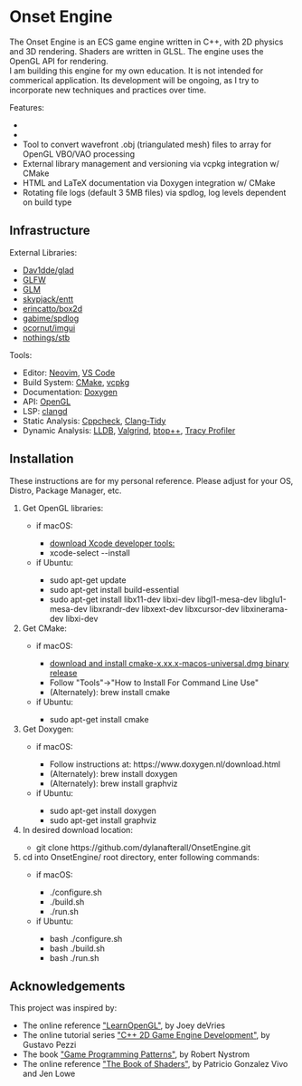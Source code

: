 # Onset Engine

<p>The Onset Engine is an ECS game engine written in C++, with 2D physics and 3D rendering. Shaders are written in GLSL. 
The engine uses the OpenGL API for rendering. <br>
I am building this engine for my own education. It is not intended for 
commerical application. Its development will be ongoing, as I try to incorporate 
new techniques and practices over time. 
</p>

<p>Features:
<ul>
    <li> </li>
    <li> </li>
    <li>Tool to convert wavefront .obj (triangulated mesh) files to array for OpenGL VBO/VAO processing </li>
    <li>External library management and versioning via vcpkg integration w/ CMake </li>
    <li>HTML and LaTeX documentation via Doxygen integration w/ CMake </li>
    <li>Rotating file logs (default 3 5MB files) via spdlog, log levels dependent on build type </li>
</ul>
</p>

## Infrastructure

<p>External Libraries:
<ul>
    <li><a href="https://github.com/Dav1dde/glad">Dav1dde/glad</a> </li>
    <li><a href="https://www.glfw.org/">GLFW</a> </li>
    <li><a href="https://www.opengl.org/sdk/libs/GLM/">GLM</a> </li>
    <li><a href="https://github.com/skypjack/entt">skypjack/entt</a> </li>
    <li><a href="https://box2d.org/">erincatto/box2d</a> </li>
    <li><a href="https://github.com/gabime/spdlog">gabime/spdlog</a> </li>
    <li><a href="https://github.com/ocornut/imgui">ocornut/imgui</a> </li>
    <li><a href="https://github.com/nothings/stb">nothings/stb</a> </li>
</ul>
</p>

<p>Tools:
<ul>
    <li>Editor: <a href="https://github.com/neovim/neovim">Neovim</a>, <a href="https://code.visualstudio.com/">VS Code</a> </li>
    <li>Build System: <a href="https://cmake.org/">CMake</a>, <a href="https://vcpkg.io/en/index.html">vcpkg</a> </li>
    <li>Documentation: <a href="https://www.doxygen.nl/">Doxygen</a> </li>
    <li>API: <a href="https://www.opengl.org/">OpenGL</a> </li>
    <li>LSP: <a href="https://clangd.llvm.org/">clangd</a> </li>
    <li>Static Analysis: <a href="http://cppcheck.net/">Cppcheck</a>, <a href="https://clang.llvm.org/extra/clang-tidy/">Clang-Tidy</a> </li>
    <li>Dynamic Analysis: <a href="https://lldb.llvm.org/">LLDB</a>, <a href="https://valgrind.org/">Valgrind</a>, <a href="https://github.com/aristocratos/btop">btop++</a>, <a href="https://github.com/wolfpld/tracy">Tracy Profiler</a> </li>
</ul>
</p>

## Installation

<p>These instructions are for my personal reference. Please adjust for your OS, Distro, Package Manager, etc.

<ol>
    <li>Get OpenGL libraries: </li>
        <ul>
            <li>if macOS: </li>
                <ul>
                    <li><a href="https://developer.apple.com/xcode/">download Xcode developer tools:</a> </li>
                    <li>xcode-select --install </li>
                </ul>
            <li>if Ubuntu: </li>
                <ul>
                    <li>sudo apt-get update </li>
                    <li>sudo apt-get install build-essential </li>
                    <li>sudo apt-get install libx11-dev libxi-dev libgl1-mesa-dev libglu1-mesa-dev libxrandr-dev libxext-dev libxcursor-dev libxinerama-dev libxi-dev </li>
                </ul>
        </ul> 
    <li>Get CMake: </li>
        <ul>
            <li>if macOS: </li>
                <ul>
                    <li><a href="https://cmake.org/download/">download and install cmake-x.xx.x-macos-universal.dmg binary release</a> </li>
                    <li>Follow "Tools"->"How to Install For Command Line Use" </li>
                    <li>(Alternately): brew install cmake </li>
                </ul>
            <li>if Ubuntu: </li>
                <ul>
                    <li>sudo apt-get install cmake </li>
                </ul>
        </ul>
    <li>Get Doxygen: </li>
        <ul>
            <li>if macOS: </li>
                <ul>
                    <li>Follow instructions at: https://www.doxygen.nl/download.html </li>
                    <li>(Alternately): brew install doxygen </li>
                    <li>(Alternately): brew install graphviz </li>
                </ul>
            <li>if Ubuntu: </li>
                <ul>
                    <li>sudo apt-get install doxygen </li>
                    <li>sudo apt-get install graphviz </li>
                </ul>
        </ul>
    <li>In desired download location: </li>
        <ul>
            <li>git clone https://github.com/dylanafterall/OnsetEngine.git </li>
        </ul>
    <li>cd into OnsetEngine/ root directory, enter following commands: </li>
        <ul>
            <li>if macOS: </li>
                <ul>
                    <li>./configure.sh </li>
                    <li>./build.sh </li>
                    <li>./run.sh </li>
                </ul>
            <li>if Ubuntu: </li>
                <ul>
                    <li>bash ./configure.sh </li>
                    <li>bash ./build.sh </li>
                    <li>bash ./run.sh </li>
                </ul>
        </ul>
</ol>
</p>

## Acknowledgements

<p>This project was inspired by:<br>
<ul> 
    <li>The online reference <a href="https://learnopengl.com/">"LearnOpenGL"</a>, by Joey deVries </li>
    <li>The online tutorial series <a href="https://pikuma.com/courses">"C++ 2D Game Engine Development"</a>, by Gustavo
    Pezzi </li>
    <li>The book <a href="https://gameprogrammingpatterns.com/">"Game Programming Patterns"</a>, by Robert Nystrom </li>
    <li>The online reference <a href="https://thebookofshaders.com/">"The Book of Shaders"</a>, by Patricio Gonzalez Vivo and Jen Lowe </li>
</ul>
</p>
